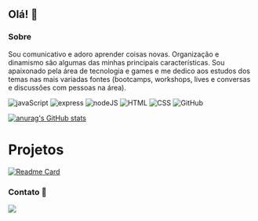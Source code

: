 ## Olá! 👋


### Sobre

Sou comunicativo e adoro aprender coisas novas. Organização e dinamismo são algumas das minhas principais características. Sou apaixonado pela área de tecnologia e games e me dedico aos estudos dos temas nas mais variadas fontes (bootcamps, workshops, lives e conversas e discussões com pessoas na área).

![javaScript](https://img.shields.io/badge/JavaScript-323330?style=for-the-badge&logo=javascript&logoColor=F7DF1E)
![express](https://img.shields.io/badge/Express.js-000000?style=for-the-badge&logo=express&logoColor=white)
![nodeJS](https://img.shields.io/badge/Node.js-339933?style=for-the-badge&logo=nodedotjs&logoColor=white)
![HTML](https://img.shields.io/badge/HTML5-E34F26?style=for-the-badge&logo=html5&logoColor=white)
![CSS](https://img.shields.io/badge/CSS3-1572B6?style=for-the-badge&logo=css3&logoColor=white)
![GitHub](https://img.shields.io/badge/GitHub-100000?style=for-the-badge&logo=github&logoColor=white)

[![anurag's GitHub stats](https://github-readme-stats.vercel.app/api?username=matheusllourenco&show_icons=true&theme=merko)](https://github.com/mathetusllourenco/github-readme-stats)

# Projetos
[![Readme Card](https://github-readme-stats.vercel.app/api/pin/?username=matheusllourenco&repo=portifolio)](https://github.com/matheusllourenco/portifolio)


### Contato 📱
[<img src='https://img.shields.io/badge/LinkedIn-0077B5?style=for-the-badge&logo=linkedin&logoColor=white'>](https://www.linkedin.com/in/matheusllourenco)

<!--
**matheusllourenco/matheusllourenco** is a ✨ _special_ ✨ repository because its `README.md` (this file) appears on your GitHub profile.

Here are some ideas to get you started:

- 🔭 I’m currently working on ...
- 🌱 I’m currently learning ...
- 👯 I’m looking to collaborate on ...
- 🤔 I’m looking for help with ...
- 💬 Ask me about ...
- 📫 How to reach me: ...
- 😄 Pronouns: ...
- ⚡ Fun fact: ...
-->
